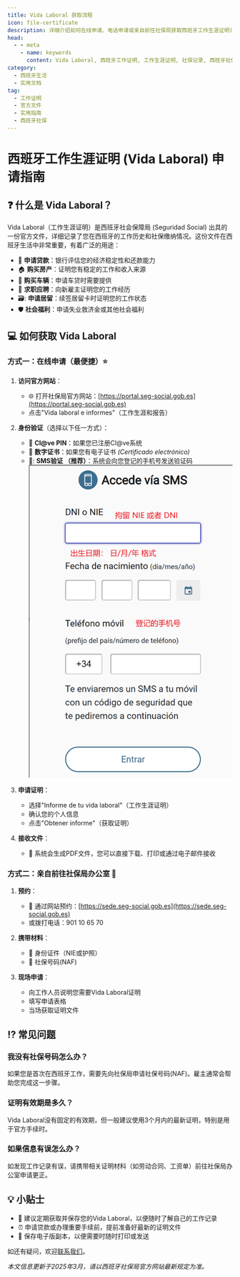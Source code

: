 ```yaml
---
title: Vida Laboral 获取流程
icon: file-certificate
description: 详细介绍如何在线申请、电话申请或亲自前往社保局获取西班牙工作生涯证明(Vida Laboral)的完整指南，帮助在西班牙的华人轻松办理
head:
  - - meta
    - name: keywords
      content: Vida Laboral, 西班牙工作证明, 工作生涯证明, 社保记录, 西班牙社保局, 西班牙华人, 西班牙生活, 西班牙贷款, 西班牙买房, 西班牙居留
category:
  - 西班牙生活
  - 实用文档
tag:
  - 工作证明
  - 官方文件
  - 实用指南
  - 西班牙社保
---
```


# 西班牙工作生涯证明 (Vida Laboral) 申请指南

## :question: 什么是 Vida Laboral？

Vida Laboral（工作生涯证明）是西班牙社会保障局 (Seguridad Social) 出具的一份官方文件，详细记录了您在西班牙的工作历史和社保缴纳情况。这份文件在西班牙生活中非常重要，有着广泛的用途：

- :bank: **申请贷款**：银行评估您的经济稳定性和还款能力
- :house: **购买房产**：证明您有稳定的工作和收入来源
- :car: **购买车辆**：申请车贷时需要提供
- :briefcase: **求职应聘**：向新雇主证明您的工作经历
- 🗃️: **申请居留**：续签居留卡时证明您的工作状态
- :shield: **社会福利**：申请失业救济金或其他社会福利

## :computer: 如何获取 Vida Laboral

### 方式一：在线申请（最便捷）:star:

1. **访问官方网站**：
   - :globe_with_meridians: 打开社保局官方网站：[https://portal.seg-social.gob.es](https://portal.seg-social.gob.es)
   - 点击"Vida laboral e informes"（工作生涯和报告）

2. **身份验证**（选择以下任一方式）：
   - :key: **Cl@ve PIN**：如果您已注册Cl@ve系统
   - :closed_lock_with_key: **数字证书**：如果您有电子证书 *(Certificado electrónico)*
   - 📱: **SMS验证 （推荐）**：系统会向您登记的手机号发送验证码
     ![SMS验证界面](/assets/images/vidaLaboralSMS.png)

3. **申请证明**：
   - 选择"Informe de tu vida laboral"（工作生涯证明）
   - 确认您的个人信息
   - 点击"Obtener informe"（获取证明）

4. **接收文件**：
   - :page_facing_up: 系统会生成PDF文件，您可以直接下载、打印或通过电子邮件接收


### 方式二：亲自前往社保局办公室 :office:

1. **预约**：
   - :calendar: 通过网站预约：[https://sede.seg-social.gob.es](https://sede.seg-social.gob.es)
   - 或拨打电话：901 10 65 70

2. **携带材料**：
   - :passport_control: 身份证件（NIE或护照）
   - :card_index: 社保号码(NAF)

3. **现场申请**：
   - 向工作人员说明您需要Vida Laboral证明
   - 填写申请表格
   - 当场获取证明文件

## :interrobang: 常见问题

### 我没有社保号码怎么办？
如果您是首次在西班牙工作，需要先向社保局申请社保号码(NAF)。雇主通常会帮助您完成这一步骤。

### 证明有效期是多久？
Vida Laboral没有固定的有效期，但一般建议使用3个月内的最新证明，特别是用于官方手续时。

### 如果信息有误怎么办？
如发现工作记录有误，请携带相关证明材料（如劳动合同、工资单）前往社保局办公室申请更正。

## :bulb: 小贴士

- :bookmark: 建议定期获取并保存您的Vida Laboral，以便随时了解自己的工作记录
- :alarm_clock: 申请贷款或办理重要手续前，提前准备好最新的证明文件
- :floppy_disk: 保存电子版副本，以便需要时随时打印或发送

如还有疑问，欢迎[联系我们](/posts/intro.md)。

*本文信息更新于2025年3月，请以西班牙社保局官方网站最新规定为准。*
<!-- ![Vida Laboral示例](/assets/images/vida-laboral-example.jpg) -->

<GoogleAdsense />
<GoogleAdsense slot="3037493779" />